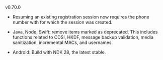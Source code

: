 v0.70.0

- Resuming an existing registration session now requires the phone number with for which the session was created.

- Java, Node, Swift: remove items marked as deprecated. This includes functions related to CDSI, HKDF, message backup validation, media sanitization, incremental MACs, and usernames.

- Android: Build with NDK 28, the latest stable.
